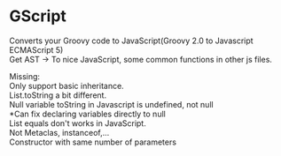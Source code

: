 GScript
=======

Converts your Groovy code to JavaScript(Groovy 2.0 to Javascript ECMAScript 5) <br/>
Get AST -> To nice JavaScript, some common functions in other js files.<br/>

Missing:<br/>
Only support basic inheritance.<br/>
List.toString a bit different.<br/>
Null variable toString in Javascript is undefined, not null<br/>
    *Can fix declaring variables directly to null<br/>
List equals don't works in JavaScript.<br/>
Not Metaclas, instanceof,...<br/>
Constructor with same number of parameters<br/>
